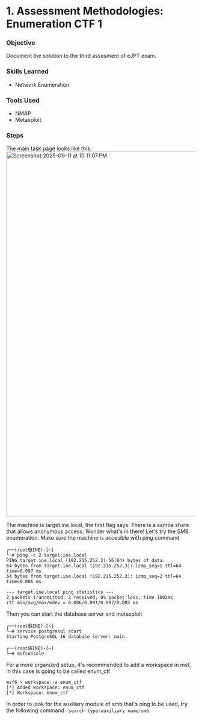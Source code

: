 # 1. Assessment Methodologies: Enumeration CTF 1


### Objective
  Document the solution to the third assesment of eJPT exam.

### Skills Learned
  - Network Enumeration

### Tools Used
  
  - NMAP
  - Metasploit

### Steps
  
  The main task page looks like this: 
  <img width="1920" height="968" alt="Screenshot 2025-09-11 at 10 11 07 PM" src="https://github.com/user-attachments/assets/ad9fc862-8562-45ab-a73f-b3d564fe536b" />

  The  machine is target.ine.local, the first flag says: There is a samba share that allows anonymous access. Wonder what's in there!
  Let's try the SMB enumeration. Make sure the machine is accesible with ping command
  
  ```
  ┌──(root㉿INE)-[~]
  └─# ping -c 2 target.ine.local
  PING target.ine.local (192.215.252.3) 56(84) bytes of data.
  64 bytes from target.ine.local (192.215.252.3): icmp_seq=1 ttl=64 time=0.097 ms
  64 bytes from target.ine.local (192.215.252.3): icmp_seq=2 ttl=64 time=0.086 ms
  
  --- target.ine.local ping statistics ---
  2 packets transmitted, 2 received, 0% packet loss, time 1002ms
  rtt min/avg/max/mdev = 0.086/0.091/0.097/0.005 ms

  ```
  Then you can start the database server and metasploit

  ```
  ┌──(root㉿INE)-[~]
  └─# service postgresql start
  Starting PostgreSQL 16 database server: main.
  
  ┌──(root㉿INE)-[~]
  └─# msfconsole 
```
For a more organized setup, it's recommended to add a workspace in msf, in this case is going to be called enum_ctf 

```
msf6 > workspace -a enum_ctf                                                                      
[*] Added workspace: enum_ctf                                                                     [*] Workspace: enum_ctf
```
In order to look for the auxiliary module of smb that's oing to be used, try the following command ` search type:auxiliary name:smb` 

